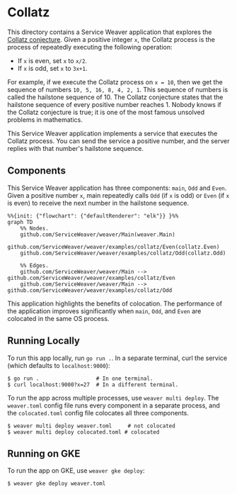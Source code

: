 # Collatz

This directory contains a Service Weaver application that explores the
[Collatz conjecture][collatz]. Given a positive integer `x`, the Collatz process
is the process of repeatedly executing the following operation:

-   If `x` is even, set `x` to `x/2`.
-   If `x` is odd, set `x` to `3x+1`.

For example, if we execute the Collatz process on `x = 10`, then we get the
sequence of numbers `10, 5, 16, 8, 4, 2, 1`. This sequence of numbers is called
the hailstone sequence of 10. The Collatz conjecture states that the hailstone
sequence of every positive number reaches 1. Nobody knows if the Collatz
conjecture is true; it is one of the most famous unsolved problems in
mathematics.

This Service Weaver application implements a service that executes the Collatz process.
You can send the service a positive number, and the server replies with that
number's hailstone sequence.

## Components

This Service Weaver application has three components: `main`, `Odd` and `Even`. Given a
positive number `x`, main repeatedly calls `Odd` (if `x` is odd) or `Even` (if
`x` is even) to receive the next number in the hailstone sequence.

```mermaid
%%{init: {"flowchart": {"defaultRenderer": "elk"}} }%%
graph TD
    %% Nodes.
    github.com/ServiceWeaver/weaver/Main(weaver.Main)
    github.com/ServiceWeaver/weaver/examples/collatz/Even(collatz.Even)
    github.com/ServiceWeaver/weaver/examples/collatz/Odd(collatz.Odd)

    %% Edges.
    github.com/ServiceWeaver/weaver/Main --> github.com/ServiceWeaver/weaver/examples/collatz/Even
    github.com/ServiceWeaver/weaver/Main --> github.com/ServiceWeaver/weaver/examples/collatz/Odd
```

This application highlights the benefits of colocation. The performance of the
application improves significantly when `main`, `Odd`, and `Even` are colocated
in the same OS process.

## Running Locally

To run this app locally, run `go run .`. In a separate terminal, curl the
service (which defaults to `localhost:9000`):

```console
$ go run .                  # In one terminal.
$ curl localhost:9000?x=27  # In a different terminal.
```

To run the app across multiple processes, use `weaver multi deploy`. The
`weaver.toml` config file runs every component in a separate process, and the
`colocated.toml` config file colocates all three components.

```console
$ weaver multi deploy weaver.toml     # not colocated
$ weaver multi deploy colocated.toml # colocated
```

## Running on GKE

To run the app on GKE, use `weaver gke deploy`:

```console
$ weaver gke deploy weaver.toml
```

[collatz]: https://en.wikipedia.org/wiki/Collatz_conjecture
